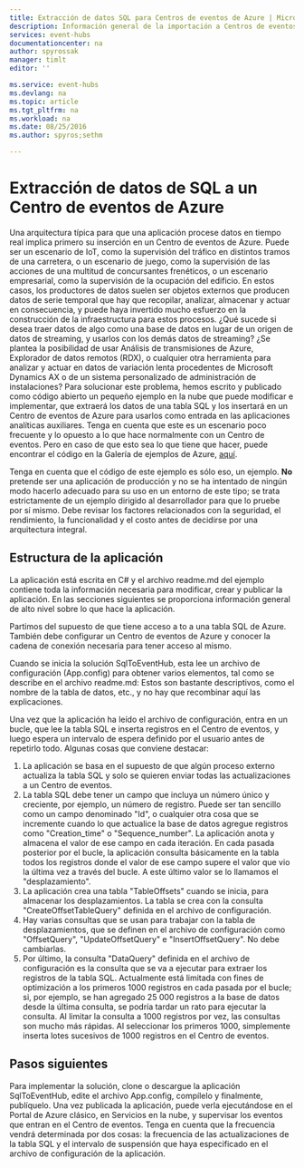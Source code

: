 ```yaml
---
title: Extracción de datos SQL para Centros de eventos de Azure | Microsoft Docs
description: Información general de la importación a Centros de eventos desde un ejemplo SQL
services: event-hubs
documentationcenter: na
author: spyrossak
manager: timlt
editor: ''

ms.service: event-hubs
ms.devlang: na
ms.topic: article
ms.tgt_pltfrm: na
ms.workload: na
ms.date: 08/25/2016
ms.author: spyros;sethm

---
```

# Extracción de datos de SQL a un Centro de eventos de Azure
Una arquitectura típica para que una aplicación procese datos en tiempo real implica primero su inserción en un Centro de eventos de Azure. Puede ser un escenario de IoT, como la supervisión del tráfico en distintos tramos de una carretera, o un escenario de juego, como la supervisión de las acciones de una multitud de concursantes frenéticos, o un escenario empresarial, como la supervisión de la ocupación del edificio. En estos casos, los productores de datos suelen ser objetos externos que producen datos de serie temporal que hay que recopilar, analizar, almacenar y actuar en consecuencia, y puede haya invertido mucho esfuerzo en la construcción de la infraestructura para estos procesos. ¿Qué sucede si desea traer datos de algo como una base de datos en lugar de un origen de datos de streaming, y usarlos con los demás datos de streaming? ¿Se plantea la posibilidad de usar Análisis de transmisiones de Azure, Explorador de datos remotos (RDX), o cualquier otra herramienta para analizar y actuar en datos de variación lenta procedentes de Microsoft Dynamics AX o de un sistema personalizado de administración de instalaciones? Para solucionar este problema, hemos escrito y publicado como código abierto un pequeño ejemplo en la nube que puede modificar e implementar, que extraerá los datos de una tabla SQL y los insertará en un Centro de eventos de Azure para usarlos como entrada en las aplicaciones analíticas auxiliares. Tenga en cuenta que este es un escenario poco frecuente y lo opuesto a lo que hace normalmente con un Centro de eventos. Pero en caso de que esto sea lo que tiene que hacer, puede encontrar el código en la Galería de ejemplos de Azure, [aquí](https://azure.microsoft.com/documentation/samples/event-hubs-dotnet-import-from-sql/).

Tenga en cuenta que el código de este ejemplo es sólo eso, un ejemplo. **No** pretende ser una aplicación de producción y no se ha intentado de ningún modo hacerlo adecuado para su uso en un entorno de este tipo; se trata estrictamente de un ejemplo dirigido al desarrollador para que lo pruebe por sí mismo. Debe revisar los factores relacionados con la seguridad, el rendimiento, la funcionalidad y el costo antes de decidirse por una arquitectura integral.

## Estructura de la aplicación
La aplicación está escrita en C# y el archivo readme.md del ejemplo contiene toda la información necesaria para modificar, crear y publicar la aplicación. En las secciones siguientes se proporciona información general de alto nivel sobre lo que hace la aplicación.

Partimos del supuesto de que tiene acceso a to a una tabla SQL de Azure. También debe configurar un Centro de eventos de Azure y conocer la cadena de conexión necesaria para tener acceso al mismo.

Cuando se inicia la solución SqlToEventHub, esta lee un archivo de configuración (App.config) para obtener varios elementos, tal como se describe en el archivo readme.md: Estos son bastante descriptivos, como el nombre de la tabla de datos, etc., y no hay que recombinar aquí las explicaciones.

Una vez que la aplicación ha leído el archivo de configuración, entra en un bucle, que lee la tabla SQL e inserta registros en el Centro de eventos, y luego espera un intervalo de espera definido por el usuario antes de repetirlo todo. Algunas cosas que conviene destacar:

1. La aplicación se basa en el supuesto de que algún proceso externo actualiza la tabla SQL y solo se quieren enviar todas las actualizaciones a un Centro de eventos.
2. La tabla SQL debe tener un campo que incluya un número único y creciente, por ejemplo, un número de registro. Puede ser tan sencillo como un campo denominado "Id", o cualquier otra cosa que se incremente cuando lo que actualice la base de datos agregue registros como "Creation\_time" o "Sequence\_number". La aplicación anota y almacena el valor de ese campo en cada iteración. En cada pasada posterior por el bucle, la aplicación consulta básicamente en la tabla todos los registros donde el valor de ese campo supere el valor que vio la última vez a través del bucle. A este último valor se lo llamamos el "desplazamiento".
3. La aplicación crea una tabla "TableOffsets" cuando se inicia, para almacenar los desplazamientos. La tabla se crea con la consulta "CreateOffsetTableQuery" definida en el archivo de configuración.
4. Hay varias consultas que se usan para trabajar con la tabla de desplazamientos, que se definen en el archivo de configuración como "OffsetQuery", "UpdateOffsetQuery" e "InsertOffsetQuery". No debe cambiarlas.
5. Por último, la consulta "DataQuery" definida en el archivo de configuración es la consulta que se va a ejecutar para extraer los registros de la tabla SQL. Actualmente está limitada con fines de optimización a los primeros 1000 registros en cada pasada por el bucle; si, por ejemplo, se han agregado 25 000 registros a la base de datos desde la última consulta, se podría tardar un rato para ejecutar la consulta. Al limitar la consulta a 1000 registros por vez, las consultas son mucho más rápidas. Al seleccionar los primeros 1000, simplemente inserta lotes sucesivos de 1000 registros en el Centro de eventos.

## Pasos siguientes
Para implementar la solución, clone o descargue la aplicación SqlToEventHub, edite el archivo App.config, compílelo y finalmente, publíquelo. Una vez publicada la aplicación, puede verla ejecutándose en el Portal de Azure clásico, en Servicios en la nube, y supervisar los eventos que entran en el Centro de eventos. Tenga en cuenta que la frecuencia vendrá determinada por dos cosas: la frecuencia de las actualizaciones de la tabla SQL y el intervalo de suspensión que haya especificado en el archivo de configuración de la aplicación.

<!---HONumber=AcomDC_0831_2016-->